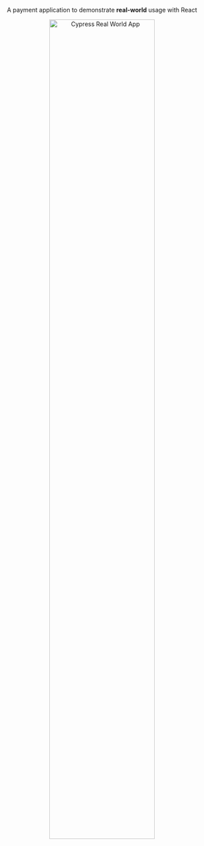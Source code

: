 
<p align="center">
A payment application to demonstrate <strong>real-world</strong> usage with React

<p align="center">
  <img style='width: 70%' alt="Cypress Real World App" src="./public/img/rwa-readme-screenshot.png" />
</p>






